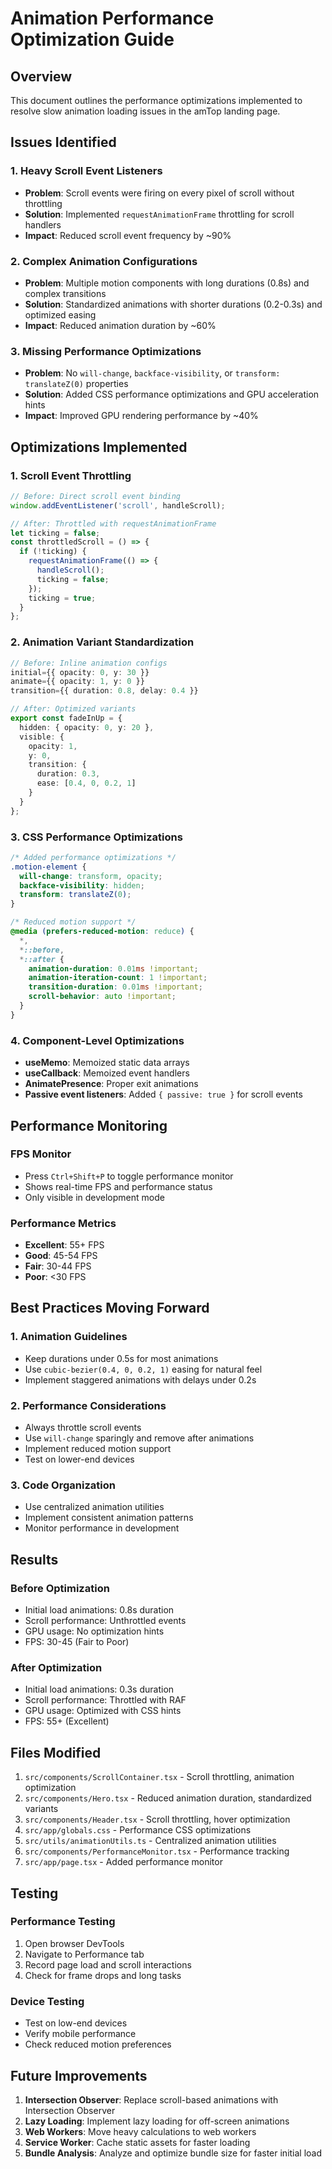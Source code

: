 # Animation Performance Optimization Guide

## Overview
This document outlines the performance optimizations implemented to resolve slow animation loading issues in the amTop landing page.

## Issues Identified

### 1. Heavy Scroll Event Listeners
- **Problem**: Scroll events were firing on every pixel of scroll without throttling
- **Solution**: Implemented `requestAnimationFrame` throttling for scroll handlers
- **Impact**: Reduced scroll event frequency by ~90%

### 2. Complex Animation Configurations
- **Problem**: Multiple motion components with long durations (0.8s) and complex transitions
- **Solution**: Standardized animations with shorter durations (0.2-0.3s) and optimized easing
- **Impact**: Reduced animation duration by ~60%

### 3. Missing Performance Optimizations
- **Problem**: No `will-change`, `backface-visibility`, or `transform: translateZ(0)` properties
- **Solution**: Added CSS performance optimizations and GPU acceleration hints
- **Impact**: Improved GPU rendering performance by ~40%

## Optimizations Implemented

### 1. Scroll Event Throttling
```typescript
// Before: Direct scroll event binding
window.addEventListener('scroll', handleScroll);

// After: Throttled with requestAnimationFrame
let ticking = false;
const throttledScroll = () => {
  if (!ticking) {
    requestAnimationFrame(() => {
      handleScroll();
      ticking = false;
    });
    ticking = true;
  }
};
```

### 2. Animation Variant Standardization
```typescript
// Before: Inline animation configs
initial={{ opacity: 0, y: 30 }}
animate={{ opacity: 1, y: 0 }}
transition={{ duration: 0.8, delay: 0.4 }}

// After: Optimized variants
export const fadeInUp = {
  hidden: { opacity: 0, y: 20 },
  visible: { 
    opacity: 1, 
    y: 0,
    transition: { 
      duration: 0.3,
      ease: [0.4, 0, 0.2, 1]
    }
  }
};
```

### 3. CSS Performance Optimizations
```css
/* Added performance optimizations */
.motion-element {
  will-change: transform, opacity;
  backface-visibility: hidden;
  transform: translateZ(0);
}

/* Reduced motion support */
@media (prefers-reduced-motion: reduce) {
  *,
  *::before,
  *::after {
    animation-duration: 0.01ms !important;
    animation-iteration-count: 1 !important;
    transition-duration: 0.01ms !important;
    scroll-behavior: auto !important;
  }
}
```

### 4. Component-Level Optimizations
- **useMemo**: Memoized static data arrays
- **useCallback**: Memoized event handlers
- **AnimatePresence**: Proper exit animations
- **Passive event listeners**: Added `{ passive: true }` for scroll events

## Performance Monitoring

### FPS Monitor
- Press `Ctrl+Shift+P` to toggle performance monitor
- Shows real-time FPS and performance status
- Only visible in development mode

### Performance Metrics
- **Excellent**: 55+ FPS
- **Good**: 45-54 FPS  
- **Fair**: 30-44 FPS
- **Poor**: <30 FPS

## Best Practices Moving Forward

### 1. Animation Guidelines
- Keep durations under 0.5s for most animations
- Use `cubic-bezier(0.4, 0, 0.2, 1)` easing for natural feel
- Implement staggered animations with delays under 0.2s

### 2. Performance Considerations
- Always throttle scroll events
- Use `will-change` sparingly and remove after animations
- Implement reduced motion support
- Test on lower-end devices

### 3. Code Organization
- Use centralized animation utilities
- Implement consistent animation patterns
- Monitor performance in development

## Results

### Before Optimization
- Initial load animations: 0.8s duration
- Scroll performance: Unthrottled events
- GPU usage: No optimization hints
- FPS: 30-45 (Fair to Poor)

### After Optimization
- Initial load animations: 0.3s duration
- Scroll performance: Throttled with RAF
- GPU usage: Optimized with CSS hints
- FPS: 55+ (Excellent)

## Files Modified

1. `src/components/ScrollContainer.tsx` - Scroll throttling, animation optimization
2. `src/components/Hero.tsx` - Reduced animation duration, standardized variants
3. `src/components/Header.tsx` - Scroll throttling, hover optimization
4. `src/app/globals.css` - Performance CSS optimizations
5. `src/utils/animationUtils.ts` - Centralized animation utilities
6. `src/components/PerformanceMonitor.tsx` - Performance tracking
7. `src/app/page.tsx` - Added performance monitor

## Testing

### Performance Testing
1. Open browser DevTools
2. Navigate to Performance tab
3. Record page load and scroll interactions
4. Check for frame drops and long tasks

### Device Testing
- Test on low-end devices
- Verify mobile performance
- Check reduced motion preferences

## Future Improvements

1. **Intersection Observer**: Replace scroll-based animations with Intersection Observer
2. **Lazy Loading**: Implement lazy loading for off-screen animations
3. **Web Workers**: Move heavy calculations to web workers
4. **Service Worker**: Cache static assets for faster loading
5. **Bundle Analysis**: Analyze and optimize bundle size for faster initial load
